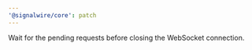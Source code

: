 ```yaml
---
'@signalwire/core': patch
---
```


Wait for the pending requests before closing the WebSocket connection.
